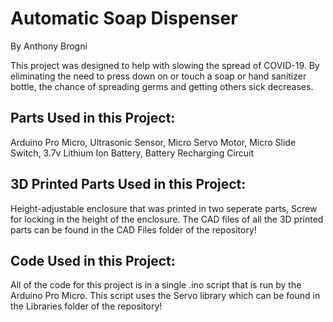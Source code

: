 # Automatic Soap Dispenser
By Anthony Brogni
 
This project was designed to help with slowing the spread of COVID-19. By eliminating the need to press down on or touch a soap or hand sanitizer bottle, the chance of spreading germs and getting others sick decreases.
 
## Parts Used in this Project: 
Arduino Pro Micro, Ultrasonic Sensor, Micro Servo Motor, Micro Slide Switch, 3.7v Lithium Ion Battery, Battery Recharging Circuit

## 3D Printed Parts Used in this Project: 
Height-adjustable enclosure that was printed in two seperate parts, Screw for locking in the height of the enclosure. The CAD files of all the 3D printed parts can be found in the CAD Files folder of the repository!
 
## Code Used in this Project: 
All of the code for this project is in a single .ino script that is run by the Arduino Pro Micro. This script uses the Servo library which can be found in the Libraries folder of the repository!
